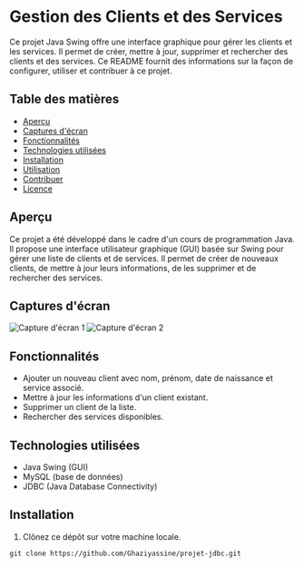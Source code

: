 # Gestion des Clients et des Services

Ce projet Java Swing offre une interface graphique pour gérer les clients et les services. Il permet de créer, mettre à jour, supprimer et rechercher des clients et des services. Ce README fournit des informations sur la façon de configurer, utiliser et contribuer à ce projet.

## Table des matières

- [Aperçu](#aperçu)
- [Captures d'écran](#captures-décran)
- [Fonctionnalités](#fonctionnalités)
- [Technologies utilisées](#technologies-utilisées)
- [Installation](#installation)
- [Utilisation](#utilisation)
- [Contribuer](#contribuer)
- [Licence](#licence)

## Aperçu

Ce projet a été développé dans le cadre d'un cours de programmation Java. Il propose une interface utilisateur graphique (GUI) basée sur Swing pour gérer une liste de clients et de services. Il permet de créer de nouveaux clients, de mettre à jour leurs informations, de les supprimer et de rechercher des services.

## Captures d'écran

![Capture d'écran 1](![image](https://github.com/Ghaziyassine/projet-jdbc/assets/114885285/66ac8237-2f81-4c5e-b2f2-4c8017f77df8)
)
![Capture d'écran 2](screenshots/screenshot2.png)

## Fonctionnalités

- Ajouter un nouveau client avec nom, prénom, date de naissance et service associé.
- Mettre à jour les informations d'un client existant.
- Supprimer un client de la liste.
- Rechercher des services disponibles.

## Technologies utilisées

- Java Swing (GUI)
- MySQL (base de données)
- JDBC (Java Database Connectivity)

## Installation

1. Clônez ce dépôt sur votre machine locale.

```shell
git clone https://github.com/Ghaziyassine/projet-jdbc.git

